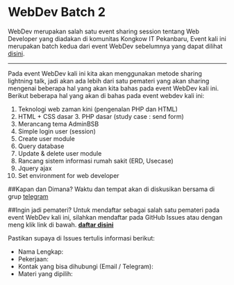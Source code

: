 # WebDev Batch 2  
WebDev merupakan salah satu event sharing session tentang Web Developer yang diadakan di komunitas Kongkow IT Pekanbaru, Event kali ini merupakan batch kedua dari event WebDev sebelumnya yang dapat dilihat [disini](https://medium.com/kongkowitpekanbaru/kongkow-it-pekanbaru-menggelar-pelatihan-web-developer-b32841842e8e).

----

Pada event WebDev kali ini kita akan menggunakan metode sharing lightning talk, jadi akan ada lebih dari satu pemateri yang akan sharing mengenai beberapa hal yang akan kita bahas pada event WebDev kali ini.
Berikut beberapa hal yang akan di bahas pada event webdev kali ini: 
1. Teknologi web zaman kini (pengenalan PHP dan HTML) 
2. HTML + CSS dasar 3. PHP dasar (study case : send form)
4. Merancang tema AdminBSB
5. Simple login user (session)
6. Create user module
7. Query database
8. Update & delete user module
9. Rancang sistem informasi rumah sakit (ERD, Usecase)
10. Jquery ajax
11. Set environment for web developer

##Kapan dan Dimana?
Waktu dan tempat akan di diskusikan bersama di grup [telegram](https://t.me/kongkowITpekanbaru)

##Ingin jadi pemateri?
Untuk mendaftar sebagai salah satu pemateri pada event WebDev kali ini, silahkan mendaftar pada GitHub Issues atau dengan meng klik link di bawah.
[**daftar disini**](https://github.com/KongkowITPekanbaru/kwittalks/issues/new/choose)

Pastikan supaya di Issues tertulis informasi berikut:

*   Nama Lengkap: 
*   Pekerjaan: 
*   Kontak yang bisa dihubungi (Email / Telegram): 
*   Materi yang dipilih: 
